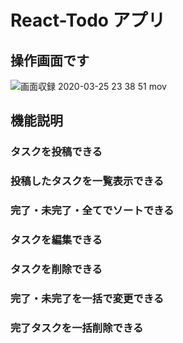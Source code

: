 # React-Todo アプリ

## 操作画面です
![画面収録 2020-03-25 23 38 51 mov](https://user-images.githubusercontent.com/58409647/77549606-6511e000-6ef3-11ea-9802-94582a9ffd3c.gif)

## 機能説明

### タスクを投稿できる

### 投稿したタスクを一覧表示できる

### 完了・未完了・全てでソートできる

### タスクを編集できる

### タスクを削除できる

### 完了・未完了を一括で変更できる

### 完了タスクを一括削除できる
